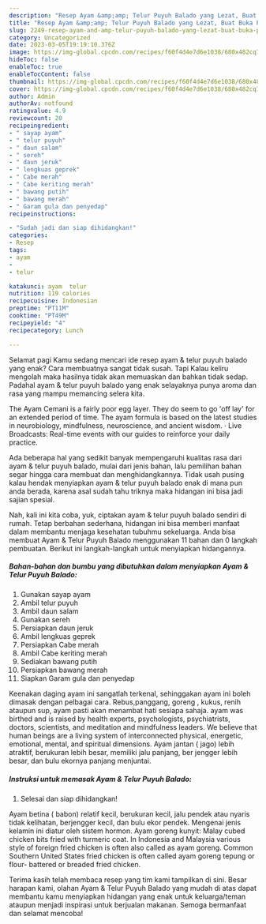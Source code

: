 ```yaml
---
description: "Resep Ayam &amp;amp; Telur Puyuh Balado yang Lezat, Buat Buka Puasa Menggugah Selera"
title: "Resep Ayam &amp;amp; Telur Puyuh Balado yang Lezat, Buat Buka Puasa Menggugah Selera"
slug: 2249-resep-ayam-and-amp-telur-puyuh-balado-yang-lezat-buat-buka-puasa-menggugah-selera
category: Uncategorized
date: 2023-03-05T19:19:10.376Z
image: https://img-global.cpcdn.com/recipes/f60f4d4e7d6e1038/680x482cq70/ayam-telur-puyuh-balado-foto-resep-utama.jpg
hideToc: false
enableToc: true
enableTocContent: false
thumbnail: https://img-global.cpcdn.com/recipes/f60f4d4e7d6e1038/680x482cq70/ayam-telur-puyuh-balado-foto-resep-utama.jpg
cover: https://img-global.cpcdn.com/recipes/f60f4d4e7d6e1038/680x482cq70/ayam-telur-puyuh-balado-foto-resep-utama.jpg
author: Admin
authorAv: notfound
ratingvalue: 4.9
reviewcount: 20
recipeingredient:
- " sayap ayam"
- " telur puyuh"
- " daun salam"
- " sereh"
- " daun jeruk"
- " lengkuas geprek"
- " Cabe merah"
- " Cabe keriting merah"
- " bawang putih"
- " bawang merah"
- " Garam gula dan penyedap"
recipeinstructions:

- "Sudah jadi dan siap dihidangkan!"
categories:
- Resep
tags:
- ayam
- 
- telur

katakunci: ayam  telur 
nutrition: 119 calories
recipecuisine: Indonesian
preptime: "PT11M"
cooktime: "PT49M"
recipeyield: "4"
recipecategory: Lunch

---
```



Selamat pagi Kamu sedang mencari ide resep ayam &amp; telur puyuh balado yang enak? Cara membuatnya sangat tidak susah. Tapi Kalau keliru mengolah maka hasilnya tidak akan memuaskan dan bahkan tidak sedap. Padahal ayam &amp; telur puyuh balado yang enak selayaknya punya aroma dan rasa yang mampu memancing selera kita.


The Ayam Cemani is a fairly poor egg layer. They do seem to go &#39;off lay&#39; for an extended period of time. The ayam formula is based on the latest studies in neurobiology, mindfulness, neuroscience, and ancient wisdom. · Live Broadcasts: Real-time events with our guides to reinforce your daily practice.

Ada beberapa hal yang sedikit banyak mempengaruhi kualitas rasa dari ayam &amp; telur puyuh balado, mulai dari jenis bahan, lalu pemilihan bahan segar hingga cara membuat dan menghidangkannya. Tidak usah pusing kalau hendak menyiapkan ayam &amp; telur puyuh balado enak di mana pun anda berada, karena asal sudah tahu triknya maka hidangan ini bisa jadi sajian spesial.


Nah, kali ini kita coba, yuk, ciptakan ayam &amp; telur puyuh balado sendiri di rumah. Tetap berbahan sederhana, hidangan ini bisa memberi manfaat dalam membantu menjaga kesehatan tubuhmu sekeluarga. Anda bisa membuat Ayam &amp; Telur Puyuh Balado menggunakan 11 bahan dan 0 langkah pembuatan. Berikut ini langkah-langkah untuk menyiapkan hidangannya.

<!--inarticleads1-->

##### Bahan-bahan dan bumbu yang dibutuhkan dalam menyiapkan Ayam &amp; Telur Puyuh Balado:

1. Gunakan  sayap ayam
1. Ambil  telur puyuh
1. Ambil  daun salam
1. Gunakan  sereh
1. Persiapkan  daun jeruk
1. Ambil  lengkuas geprek
1. Persiapkan  Cabe merah
1. Ambil  Cabe keriting merah
1. Sediakan  bawang putih
1. Persiapkan  bawang merah
1. Siapkan  Garam gula dan penyedap


Keenakan daging ayam ini sangatlah terkenal, sehinggakan ayam ini boleh dimasak dengan pelbagai cara. Rebus,panggang, goreng , kukus, renih ataupun sup, ayam pasti akan menambat hati sesiapa sahaja. ayam was birthed and is raised by health experts, psychologists, psychiatrists, doctors, scientists, and meditation and mindfulness leaders. We believe that human beings are a living system of interconnected physical, energetic, emotional, mental, and spiritual dimensions. Ayam jantan ( jago) lebih atraktif, berukuran lebih besar, memiliki jalu panjang, ber jengger lebih besar, dan bulu ekornya panjang menjuntai. 

<!--inarticleads2-->

##### Instruksi untuk memasak Ayam &amp; Telur Puyuh Balado:


1. Selesai dan siap dihidangkan!

Ayam betina ( babon) relatif kecil, berukuran kecil, jalu pendek atau nyaris tidak kelihatan, berjengger kecil, dan bulu ekor pendek. Mengenai jenis kelamin ini diatur oleh sistem hormon. Ayam goreng kunyit: Malay cubed chicken bits fried with turmeric coat. In Indonesia and Malaysia various style of foreign fried chicken is often also called as ayam goreng. Common Southern United States fried chicken is often called ayam goreng tepung or flour- battered or breaded fried chicken. 

Terima kasih telah membaca resep yang tim kami tampilkan di sini. Besar harapan kami, olahan Ayam &amp; Telur Puyuh Balado yang mudah di atas dapat membantu kamu menyiapkan hidangan yang enak untuk keluarga/teman ataupun menjadi inspirasi untuk berjualan makanan. Semoga bermanfaat dan selamat mencoba!
